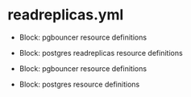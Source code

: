 



# readreplicas.yml


* Block: pgbouncer resource definitions

* Block: postgres readreplicas resource definitions

* Block: pgbouncer resource definitions

* Block: postgres resource definitions